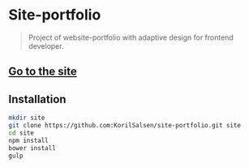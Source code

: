 # Site-portfolio
>Project of website-portfolio with adaptive design for frontend developer.

## [Go to the site](http://korchenov.ru)
## Installation
```sh
mkdir site
git clone https://github.com:KorilSalsen/site-portfolio.git site
cd site
npm install
bower install
gulp
```
